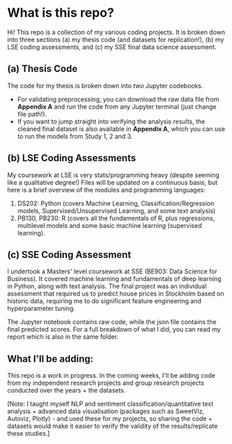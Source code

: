 # What is this repo?
Hi! This repo is a collection of my various coding projects. It is broken down into three sections (a) my thesis code (and datasets for replication!), (b) my LSE coding assessments, and (c) my SSE final data science assessment. 

## (a) Thesis Code
The code for my thesis is broken down into *two* Jupyter codebooks. 
- For validating preprocessing, you can download the raw data file from **Appendix A** and run the code from any Jupyter terminal (just change file path!).
- If you want to jump straight into verifying the analysis results, the cleaned final dataset is also available in **Appendix A**, which you can use to run the models from Study 1, 2 and 3.

## (b) LSE Coding Assessments
My coursework at LSE is very stats/programming heavy (despite seeming like a qualitative degree!) Files will be updated on a continuous basis, but here is a brief overview of the modules and programming languages:
1. DS202: Python (covers Machine Learning, Classification/Regression models, Supervised/Unsupervised Learning, and some text analysis)
2. PB130, PB230: R (covers all the fundamentals of R, plus regressions, multilevel models and some basic machine learning (supervised learning).

## (c) SSE Coding Assessment
I undertook a Masters' level coursework at SSE (BE903: Data Science for Business). It covered machine learning and fundamentals of deep learning in Python, along with text analysis. The final project was an individual assessment that required us to predict house prices in Stockholm based on historic data, requiring me to do significant feature engineering and hyperparameter tuning. 

The Jupyter notebook contains raw code, while the json file contains the final predicted scores. For a full breakdown of what I did, you can read my report which is also in the same folder.

## What I'll be adding:
This repo is a work in progress. In the coming weeks, I'll be adding code from my independent research projects and group research projects conducted over the years + the datasets. 

[Note: I taught myself NLP and sentiment classification/quantitative text analysis + advanced data visualisation (packages such as SweetViz, Autoviz, Plotly) - and used these for my projects, so sharing the code + datasets would make it easier to verify the validity of the results/replicate these studies.]
